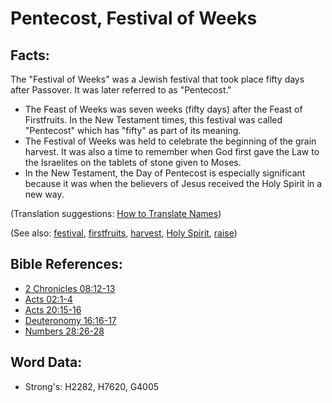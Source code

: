 # Pentecost, Festival of Weeks #

## Facts: ##

The "Festival of Weeks" was a Jewish festival that took place fifty days after Passover. It was later referred to as "Pentecost."

* The Feast of Weeks was seven weeks (fifty days) after the Feast of Firstfruits. In the New Testament times, this festival was called "Pentecost" which has "fifty" as part of its meaning.
* The Festival of Weeks was held to celebrate the beginning of the grain harvest. It was also a time to remember when God first gave the Law to the Israelites on the tablets of stone given to Moses.
* In the New Testament, the Day of Pentecost is especially significant because it was when the believers of Jesus received the Holy Spirit in a new way.

(Translation suggestions: [How to Translate Names](rc://en/ta/man/translate/translate-names))

(See also: [festival](../other/festival.md), [firstfruits](../other/firstfruit.md), [harvest](../other/harvest.md), [Holy Spirit](../kt/holyspirit.md), [raise](../other/raise.md))

## Bible References: ##

* [2 Chronicles 08:12-13](rc://en/tn/help/2ch/08/12)
* [Acts 02:1-4](rc://en/tn/help/act/02/01)
* [Acts 20:15-16](rc://en/tn/help/act/20/15)
* [Deuteronomy 16:16-17](rc://en/tn/help/deu/16/16)
* [Numbers 28:26-28](rc://en/tn/help/num/28/26)

## Word Data: ##

* Strong's: H2282, H7620, G4005
